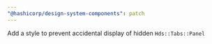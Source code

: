 ```yaml
---
"@hashicorp/design-system-components": patch
---
```


Add a style to prevent accidental display of hidden `Hds::Tabs::Panel`
